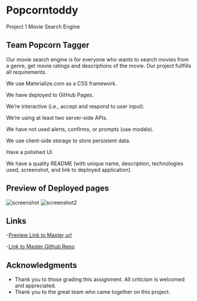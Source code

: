 # Popcorntoddy
Project 1 Movie Search Engine 


## Team Popcorn Tagger


 Our movie search engine is for everyone who wants to search movies from a genre, get movie ratings and descriptions of the movie.
Our project fullfills all requirements.


We use Materialize.com as a CSS framework.

We have deployed to GitHub Pages.

We’re interactive (i.e., accept and respond to user input).

We’re using at least two server-side APIs.

We have not used alerts, confirms, or prompts (use modals).

We use client-side storage to store persistent data.

Have a polished UI.

We have a quality README (with unique name, description, technologies used, screenshot, and link to deployed application).


## Preview of Deployed pages 
![screenshot](https://user-images.githubusercontent.com/71221166/99153925-c17f6680-2660-11eb-91e6-1a2f831bf75e.png)
![screenshot2](https://user-images.githubusercontent.com/71221166/99153926-c2b09380-2660-11eb-9cca-fc3bb9e33b40.png)


## Links
-[Preview Link to Master url](https://orionvtg.github.io/Popcorn-Tagger/)


-[Link to Master Github Repo](https://github.com/orionvtg/Popcorn-Tagger)



## Acknowledgments
* Thank you to those grading this assignment. All criticism is welcomed and appreciated. 
* Thank you to the great team who came together on this project.


